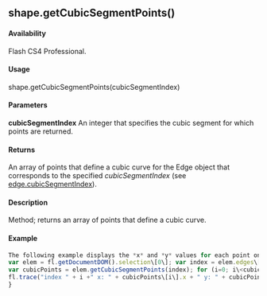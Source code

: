 ## shape.getCubicSegmentPoints()

#### Availability

Flash CS4 Professional.

#### Usage

shape.getCubicSegmentPoints(cubicSegmentIndex)

#### Parameters

**cubicSegmentIndex** An integer that specifies the cubic segment for which points are returned.

#### Returns

An array of points that define a cubic curve for the Edge object that corresponds to the specified *cubicSegmentIndex*
(see [edge.cubicSegmentIndex](#!AdobeDocs/developers-animatesdk-docs/test/Edge_object/edge.md)).

#### Description

Method; returns an array of points that define a cubic curve.

#### Example

```javascript
The following example displays the *x* and *y* values for each point on the cubic curve of the first edge of the selection:
var elem = fl.getDocumentDOM().selection\[0\]; var index = elem.edges\[0\].cubicSegmentIndex;
var cubicPoints = elem.getCubicSegmentPoints(index); for (i=0; i\<cubicPoints.length; i++) {
fl.trace("index " + i +" x: " + cubicPoints\[i\].x + " y: " + cubicPoints\[i\].y);
}

```